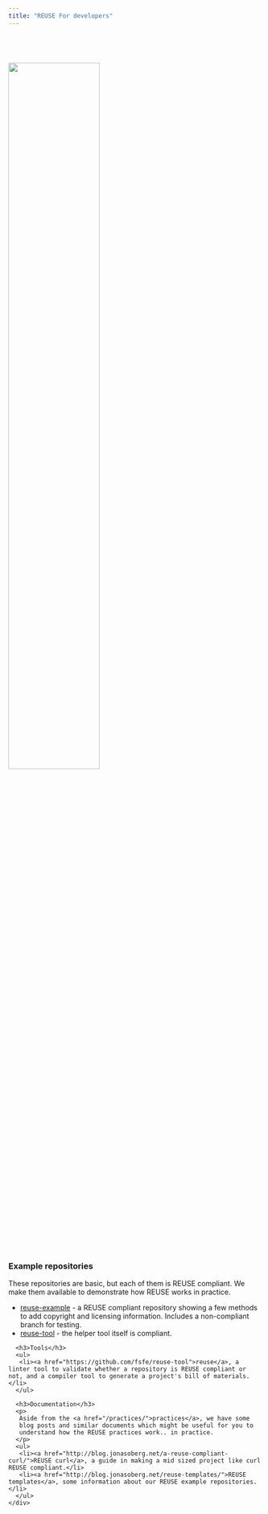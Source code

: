 ```yaml
---
title: "REUSE For developers"
---
```

<div class="intro-header">

<div class="container header-container">
    <div class="row">
       <div class="col-md-1"></div>
       <div class="intro-image col-md-3">
          <img src="/img/reuse.png" style="width: 60%; margin-top: 4em;" />
<center> <div style="width: 100%;margin-top: 3em;"><p>
             </p>
           </div></center>
       </div>

<div class="intro-message col-md-6">
      <h3>Example repositories</h3>
      <p>These repositories are basic, but each of them is REUSE compliant.
      We make them available to demonstrate how REUSE works in practice.</p>
      <ul>
       <li><a href="https://github.com/fsfe/reuse-example">reuse-example</a> - a REUSE compliant repository showing a few methods to add copyright and licensing information. Includes a non-compliant branch for testing.</li>
       <li><a href="https://github.com/fsfe/reuse-tool">reuse-tool</a> - the helper tool itself is compliant.</li>
      </ul>

      <h3>Tools</h3>
      <ul>
       <li><a href="https://github.com/fsfe/reuse-tool">reuse</a>, a linter tool to validate whether a repository is REUSE compliant or not, and a compiler tool to generate a project's bill of materials.</li>
      </ul>

      <h3>Documentation</h3>
      <p>
       Aside from the <a href="/practices/">practices</a>, we have some
       blog posts and similar documents which might be useful for you to
       understand how the REUSE practices work.. in practice.
      </p>
      <ul>
       <li><a href="http://blog.jonasoberg.net/a-reuse-compliant-curl/">REUSE curl</a>, a guide in making a mid sized project like curl REUSE compliant.</li>
       <li><a href="http://blog.jonasoberg.net/reuse-templates/">REUSE templates</a>, some information about our REUSE example repositories.</li>
      </ul>
    </div>
</div>
</div>
